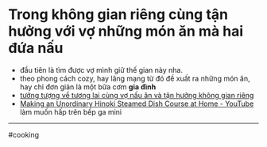 # Trong không gian riêng cùng tận hưởng với vợ những món ăn mà hai đứa nấu

- đầu tiên là tìm được vợ mình giữ thế gian này nha.
- theo phong cách cozy, hay lãng mạng từ đó đề xuất ra những món ăn, hay chỉ đơn giản là một bữa cơm **gia đình** 
- [tưởng tượng về tương lai cùng vợ nấu ăn và tận hưởng không gian riêng](tưởng%20tượng%20về%20tương%20lai%20cùng%20vợ%20nấu%20ăn%20và%20tận%20hưởng%20không%20gian%20riêng.md)
- [Making an Unordinary Hinoki Steamed Dish Course at Home - YouTube](https://www.youtube.com/watch?v=7fzrp50bhe4) làm muốn hấp trên bếp ga mini 

---

#cooking 